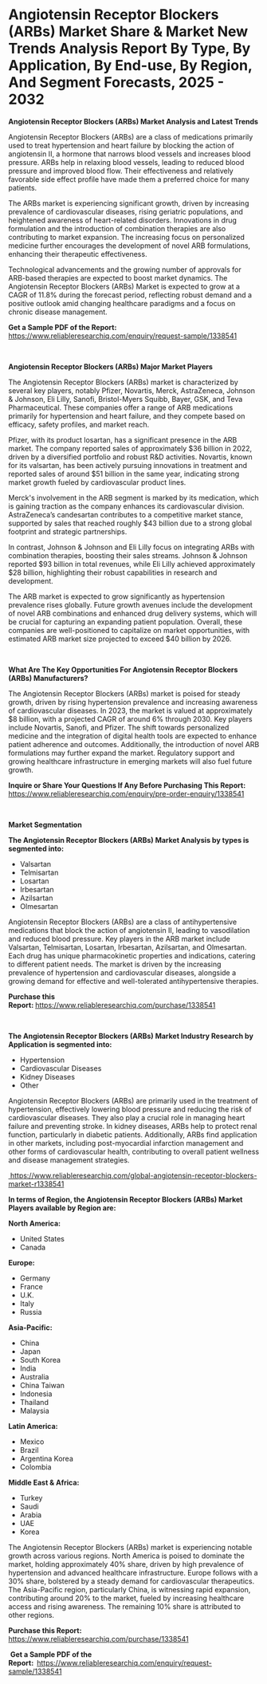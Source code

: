 <p><h1>Angiotensin Receptor Blockers (ARBs) Market Share & Market New Trends Analysis Report By Type, By Application, By End-use, By Region, And Segment Forecasts, 2025 - 2032</h1></p><p><strong>Angiotensin Receptor Blockers (ARBs) Market Analysis and Latest Trends</strong></p>
<p><p>Angiotensin Receptor Blockers (ARBs) are a class of medications primarily used to treat hypertension and heart failure by blocking the action of angiotensin II, a hormone that narrows blood vessels and increases blood pressure. ARBs help in relaxing blood vessels, leading to reduced blood pressure and improved blood flow. Their effectiveness and relatively favorable side effect profile have made them a preferred choice for many patients.</p><p>The ARBs market is experiencing significant growth, driven by increasing prevalence of cardiovascular diseases, rising geriatric populations, and heightened awareness of heart-related disorders. Innovations in drug formulation and the introduction of combination therapies are also contributing to market expansion. The increasing focus on personalized medicine further encourages the development of novel ARB formulations, enhancing their therapeutic effectiveness.</p><p>Technological advancements and the growing number of approvals for ARB-based therapies are expected to boost market dynamics. The Angiotensin Receptor Blockers (ARBs) Market is expected to grow at a CAGR of 11.8% during the forecast period, reflecting robust demand and a positive outlook amid changing healthcare paradigms and a focus on chronic disease management.</p></p>
<p><strong>Get a Sample PDF of the Report:&nbsp;</strong> <a href="https://www.reliableresearchiq.com/enquiry/request-sample/1338541?utm_campaign=904&utm_medium=2&utm_source=Github&utm_content=ia&utm_term=19042025&utm_id=angiotensin-receptor-blockers-arbs">https://www.reliableresearchiq.com/enquiry/request-sample/1338541</a></p>
<p>&nbsp;</p>
<p><strong>Angiotensin Receptor Blockers (ARBs) Major Market Players</strong></p>
<p><p>The Angiotensin Receptor Blockers (ARBs) market is characterized by several key players, notably Pfizer, Novartis, Merck, AstraZeneca, Johnson & Johnson, Eli Lilly, Sanofi, Bristol-Myers Squibb, Bayer, GSK, and Teva Pharmaceutical. These companies offer a range of ARB medications primarily for hypertension and heart failure, and they compete based on efficacy, safety profiles, and market reach.</p><p>Pfizer, with its product losartan, has a significant presence in the ARB market. The company reported sales of approximately $36 billion in 2022, driven by a diversified portfolio and robust R&D activities. Novartis, known for its valsartan, has been actively pursuing innovations in treatment and reported sales of around $51 billion in the same year, indicating strong market growth fueled by cardiovascular product lines.</p><p>Merck's involvement in the ARB segment is marked by its medication, which is gaining traction as the company enhances its cardiovascular division. AstraZeneca’s candesartan contributes to a competitive market stance, supported by sales that reached roughly $43 billion due to a strong global footprint and strategic partnerships.</p><p>In contrast, Johnson & Johnson and Eli Lilly focus on integrating ARBs with combination therapies, boosting their sales streams. Johnson & Johnson reported $93 billion in total revenues, while Eli Lilly achieved approximately $28 billion, highlighting their robust capabilities in research and development.</p><p>The ARB market is expected to grow significantly as hypertension prevalence rises globally. Future growth avenues include the development of novel ARB combinations and enhanced drug delivery systems, which will be crucial for capturing an expanding patient population. Overall, these companies are well-positioned to capitalize on market opportunities, with estimated ARB market size projected to exceed $40 billion by 2026.</p></p>
<p>&nbsp;</p>
<p><strong>What Are The Key Opportunities For Angiotensin Receptor Blockers (ARBs) Manufacturers?</strong></p>
<p><p>The Angiotensin Receptor Blockers (ARBs) market is poised for steady growth, driven by rising hypertension prevalence and increasing awareness of cardiovascular diseases. In 2023, the market is valued at approximately $8 billion, with a projected CAGR of around 6% through 2030. Key players include Novartis, Sanofi, and Pfizer. The shift towards personalized medicine and the integration of digital health tools are expected to enhance patient adherence and outcomes. Additionally, the introduction of novel ARB formulations may further expand the market. Regulatory support and growing healthcare infrastructure in emerging markets will also fuel future growth.</p></p>
<p><strong>Inquire or Share Your Questions If Any Before Purchasing This Report:</strong> <a href="https://www.reliableresearchiq.com/enquiry/pre-order-enquiry/1338541?utm_campaign=904&utm_medium=2&utm_source=Github&utm_content=ia&utm_term=19042025&utm_id=angiotensin-receptor-blockers-arbs">https://www.reliableresearchiq.com/enquiry/pre-order-enquiry/1338541</a></p>
<p>&nbsp;</p>
<p><strong>Market Segmentation</strong></p>
<p><strong>The Angiotensin Receptor Blockers (ARBs) Market Analysis by types is segmented into:</strong></p>
<p><ul><li>Valsartan</li><li>Telmisartan</li><li>Losartan</li><li>Irbesartan</li><li>Azilsartan</li><li>Olmesartan</li></ul></p>
<p><p>Angiotensin Receptor Blockers (ARBs) are a class of antihypertensive medications that block the action of angiotensin II, leading to vasodilation and reduced blood pressure. Key players in the ARB market include Valsartan, Telmisartan, Losartan, Irbesartan, Azilsartan, and Olmesartan. Each drug has unique pharmacokinetic properties and indications, catering to different patient needs. The market is driven by the increasing prevalence of hypertension and cardiovascular diseases, alongside a growing demand for effective and well-tolerated antihypertensive therapies.</p></p>
<p><strong>Purchase this Report:&nbsp;</strong><a href="https://www.reliableresearchiq.com/purchase/1338541?utm_campaign=904&utm_medium=2&utm_source=Github&utm_content=ia&utm_term=19042025&utm_id=angiotensin-receptor-blockers-arbs">https://www.reliableresearchiq.com/purchase/1338541</a></p>
<p>&nbsp;</p>
<p><strong>The Angiotensin Receptor Blockers (ARBs) Market Industry Research by Application is segmented into:</strong></p>
<p><ul><li>Hypertension</li><li>Cardiovascular Diseases</li><li>Kidney Diseases</li><li>Other</li></ul></p>
<p><p>Angiotensin Receptor Blockers (ARBs) are primarily used in the treatment of hypertension, effectively lowering blood pressure and reducing the risk of cardiovascular diseases. They also play a crucial role in managing heart failure and preventing stroke. In kidney diseases, ARBs help to protect renal function, particularly in diabetic patients. Additionally, ARBs find application in other markets, including post-myocardial infarction management and other forms of cardiovascular health, contributing to overall patient wellness and disease management strategies.</p></p>
<p><a href="https://www.reliableresearchiq.com/global-angiotensin-receptor-blockers-market-r1338541?utm_campaign=904&utm_medium=2&utm_source=Github&utm_content=ia&utm_term=19042025&utm_id=angiotensin-receptor-blockers-arbs">&nbsp;https://www.reliableresearchiq.com/global-angiotensin-receptor-blockers-market-r1338541</a></p>
<p><strong>In terms of Region, the Angiotensin Receptor Blockers (ARBs) Market Players available by Region are:</strong></p>
<p>
    <p> <strong> North America: </strong>
        <ul>
            <li>United States</li>
            <li>Canada</li>
        </ul>
        </p> 
    <p> <strong> Europe: </strong>
        <ul>
            <li>Germany</li>
            <li>France</li>
            <li>U.K.</li>
            <li>Italy</li>
            <li>Russia</li>
        </ul>
        </p> 
    <p> <strong> Asia-Pacific: </strong>
        <ul>
            <li>China</li>
            <li>Japan</li>
            <li>South Korea</li>
            <li>India</li>
            <li>Australia</li>
            <li>China Taiwan</li>
            <li>Indonesia</li>
            <li>Thailand</li>
            <li>Malaysia</li>
        </ul>
        </p> 
    <p> <strong> Latin America: </strong>
        <ul>
            <li>Mexico</li>
            <li>Brazil</li>
            <li>Argentina Korea</li>
            <li>Colombia</li>
        </ul>
        </p> 
    <p> <strong> Middle East & Africa: </strong>
        <ul>
            <li>Turkey</li>
            <li>Saudi</li>
            <li>Arabia</li>
            <li>UAE</li>
            <li>Korea</li>
        </ul>
    </p>
    </p>
<p><p>The Angiotensin Receptor Blockers (ARBs) market is experiencing notable growth across various regions. North America is poised to dominate the market, holding approximately 40% share, driven by high prevalence of hypertension and advanced healthcare infrastructure. Europe follows with a 30% share, bolstered by a steady demand for cardiovascular therapeutics. The Asia-Pacific region, particularly China, is witnessing rapid expansion, contributing around 20% to the market, fueled by increasing healthcare access and rising awareness. The remaining 10% share is attributed to other regions.</p></p>
<p><strong>Purchase this Report: </strong><a href="https://www.reliableresearchiq.com/purchase/1338541?utm_campaign=904&utm_medium=2&utm_source=Github&utm_content=ia&utm_term=19042025&utm_id=angiotensin-receptor-blockers-arbs">https://www.reliableresearchiq.com/purchase/1338541</a></p>
<p>&nbsp;<strong>Get a Sample PDF of the Report:&nbsp;&nbsp;</strong><a href="https://www.reliableresearchiq.com/enquiry/request-sample/1338541?utm_campaign=904&utm_medium=2&utm_source=Github&utm_content=ia&utm_term=19042025&utm_id=angiotensin-receptor-blockers-arbs">https://www.reliableresearchiq.com/enquiry/request-sample/1338541</a></p>
<p><strong></strong></p>
<p><p></p><p></p><p></p></p>